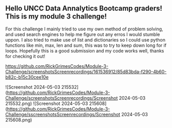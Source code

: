 ## Hello UNCC Data Annalytics Bootcamp graders! This is my module 3 challenge!
For this challenge I mainly tried to use my own method of problem solving, and used search engines to help me figure out any erros I would stumble uppon. 
I also tried to make use of list and dictionaries so I could use python functions like min, max, len and sum, this was to try to keep down long for if loops.
Hopefully this is a good submission and my code works well, thanks for checking it out!


https://github.com/RickGrimesCodes/Module-3-Challenge/screenshotsScreenrecordings/161536912/85d83bda-f290-4b60-b82c-b15c30cee10e

![Screenshot 2024-05-03 215532](https://github.com/RickGrimesCodes/Module-3-Challenge/screenshotsScreenrecordings/Screenshot 2024-05-03 215532.png)
![Screenshot 2024-05-03 215608](https://github.com/RickGrimesCodes/Module-3-Challenge/sscreenshotsScreenrecordings/Screenshot 2024-05-03 215608.png)
